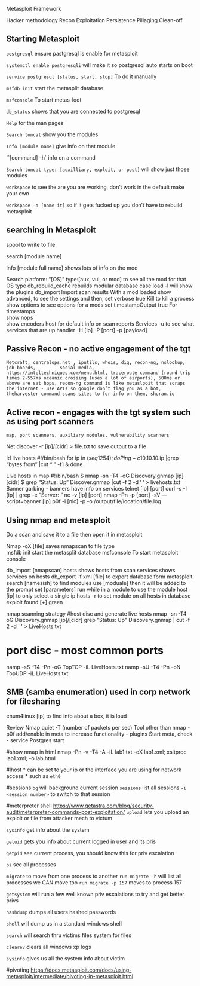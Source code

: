 Metasploit Framework

Hacker methodology 
Recon
Exploitation
Persistence
Pillaging
Clean-off 

Starting Metasploit
----------------------------------------------------------------------
`postgresql`
ensure pastgresql is enable for metasploit

`systemctl enable postgresqli`
will make it so postgresql auto starts on boot

`service postgresql [status, start, stop]`
To do it manually

`msfdb init`
start the metasplit database

`msfconsole`
To start metas-loot

`db_status`
shows that you are connected to postgresql

`Help`
for the man pages

`Search tomcat`
show you the modules

`Info [module name]`
give info on that module

``[command] -h`
info on a command

`Search tomcat type: [auxilliary, exploit, or post]`
will show just those modules

`workspace`
to see the are you are working, don’t work in the default make your own

`workspace -a [name it]`
so if it gets fucked up you don’t have to rebuild metasploit

searching in Metasploit
----------------------------------------------------------------------
spool
to write to file

search [module name]

Info [module full name]
shows lots of info on the mod

Search platform: “[OS]” type:[aux, vul, or mod]      to see all the mod for that OS type
db_rebuild_cache      rebuilds modular database case
load -l       will show the plugins
db_import    Import scan results
With a mod loaded
show advanced, to see the settings and then, set verbose true
Kill   to kill a process
show options       to see options for a mods
set timestampOutput true     For timestamps  
show nops            
show encoders
host      for default info on scan reports
Services -u    to see what services that are up
handler -H [ip] -P [port] -p [payload]

Passive Recon - no active engagement of the tgt
----------------------------------------------------------------------
	Netcraft, centralops.net , iputils, whois, dig, recon-ng, nslookup, job boards, 		social media, https://inteltechniques.com/menu.html, traceroute command (round trip times 2-557ms oceanic crossing (uses a lot of airports), 500ms or above are sat hops, recon-ng command is like metaslpoit that scraps the internet - use APIs so google don’t flag you as a bot, theharvester command scans sites to for info on them, shoran.io 

Active recon - engages with the tgt system such as using port scanners
----------------------------------------------------------------------
	map, port scanners, auxiliary modules, vulnerability scanners
Net discover -r [ip]/[cidr] > file.txt     to save output to a file

Id live hosts
#!/bin/bash
for ip in $(seq 1 254); do
Ping -c 10.10.10.$ip |grep “bytes from” |cut “:” -f1 &
done
 
Live hosts in map
#!/bin/bash
$ nmap -sn -T4 -oG Discovery.gnmap [ip] [cidr]
$ grep “Status: Up” Discover.gnmap |cut -f 2 -d ‘ ‘ > livehosts.txt
Banner garbing - banners have info on services
	telnet [ip] [port]
	curl -s -I [ip] | grep -e “Server: “
	nc -v [ip] [port]
	nmap -Pn -p [port] -sV —script=banner [ip]
	p0f -i [nic] -p -o /output/file/location/file.log


Using nmap and metasploit
----------------------------------------------------------------------
Do a scan and save it to a file then open it in metasploit

Nmap -oX [file]      saves nmapscan to file type   
msfdb init        start the metasplit database
msfconsole      To start metasploit console

db_import [nmapscan]
hosts		shows hosts from scan
services	shows services on hosts
db_export -f xml [file]		to export database form metasploit
search [namesish]	to find modules
use [moduale]		then it will be added to the prompt
set [parameters]
run		while in a module to use the module
host [ip]	to only select a single ip
hosts -r 	to set module on all hosts in database
exploit found [+] green

nmap scanning strategy 
#host disc and generate live hosts
nmap -sn -T4 -oG Discovery.gnmap [ip]/[cidr]
grep "Status: Up" Discovery.gnmap | cut -f 2 -d ' ' > LiveHosts.txt

# port disc - most common ports
namp -sS -T4 -Pn -oG TopTCP -iL LiveHosts.txt
namp -sU -T4 -Pn -oN TopUDP -iL LiveHosts.txt



SMB (samba enumeration) used in corp network for filesharing
----------------------------------------------------------------------
enum4linux [ip]		to find info about a box, it is loud

Review
Nmap quiet -T (number of packets per sec)
Tool other than nmap - p0f
add/enable in meta to increase functionality - plugins
Start meta, check - service Postgres start

#show nmap in html
nmap -Pn -v -T4 -A -iL lab1.txt -oX lab1.xml; xsltproc lab1.xml; -o lab.html

#lhost
    * can be set to your ip or the interface you are using for network access
    * such as `eth0`

#sessions
    `bg` will background current session
    `sessions`   list all sessions
    `-i <session number>`   to switch to that session
    
#meterpreter shell
https://www.getastra.com/blog/security-audit/meterpreter-commands-post-exploitation/
`upload`
    lets you upload an exploit or file from attacker mech to victum
    
`sysinfo`
    get info about the system
    
`getuid`
    gets you info about current logged in user and its pris
    
`getpid`
    see current process, you should know this for priv escalation
    
`ps`
    see all processes
    
`migrate`
    to move from one process to another
    `run migrate -h` will list all processes we CAN move too
    `run migrate -p 157` moves to process 157
   
`getsystem`
    will run a few well known priv escalations to try and get better privs
    
`hashdump`
    dumps all users hashed passwords
    
`shell`
    will dump us in a standard windows shell
    
`search`
    will search thru victims files system for files
    
`clearev`
    clears all windows xp logs
    
`sysinfo`
    gives us all the system info about victim
    
#pivoting
https://docs.metasploit.com/docs/using-metasploit/intermediate/pivoting-in-metasploit.html
    

    
   
    

